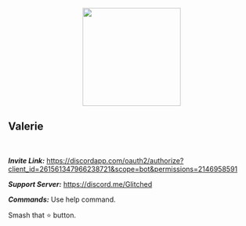 <p align="center">
<img src="https://i.imgur.com/h7Tv00N.png" width="200">
<br><h2>Valerie</h2></br>
</p>

***Invite Link:*** https://discordapp.com/oauth2/authorize?client_id=261561347966238721&scope=bot&permissions=2146958591

***Support Server:*** https://discord.me/Glitched

***Commands:*** Use help command.

Smash that :star: button.
